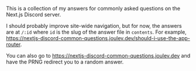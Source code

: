 This is a collection of my answers for commonly asked questions on the Next.js Discord server.

I should probably improve site-wide navigation, but for now, the answers are at `/:id` where `id` is
the slug of the answer file in `contents`. For example,
https://nextjs-discord-common-questions.joulev.dev/should-i-use-the-app-router.

You can also go to https://nextjs-discord-common-questions.joulev.dev and have the PRNG redirect you
to a random answer.
